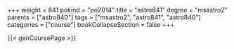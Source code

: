 +++
weight = 841
pokind = "po2014"
title = "astro841"
degree = "msastro2"
parents = ["astro840"]
tags = ["msastro2", "astro841", "astro840"]
categories = ["course"]
bookCollapseSection = false
+++

{{< genCoursePage >}}

